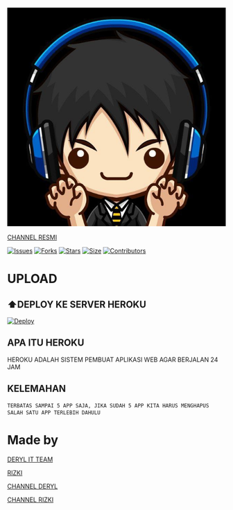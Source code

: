 [![ logo](IMG_20210616_123826_835.jpg)](https://github.com/Rizki636/)

[CHANNEL RESMI](https://t.me/RizkiUserbot)

[![Issues](https://img.shields.io/github/issues/Rizki636/rizki_userbot?style=for-the-badge&color=green)](https://github.com/Rizki636/rizky_userbot/)
[![Forks](https://img.shields.io/github/forks/Rizki636/rizki_userbot?style=for-the-badge&color=green)](https://github.com/Rizki636/rizki_userbot)
[![Stars](https://img.shields.io/github/stars/Rizki636/rizki_userbot?style=for-the-badge&color=green)](https://github.com/Rizki636/rizki_userbot)
[![Size](https://img.shields.io/github/repo-size/Rizki636/rizki_userbot?style=for-the-badge&color=green)](https://github.com/Rizki636/rizki_userbot)
[![Contributors](https://img.shields.io/github/contributors/Rizki636/rizki_userbot?style=for-the-badge&color=green)](https://github.com/Rizki636/rizki_userbot)


# UPLOAD

## ⬆️DEPLOY KE SERVER HEROKU

[![Deploy](https://www.herokucdn.com/deploy/button.svg)](https://dashboard.heroku.com/new?button-url=https%3A%2F%2Fgithub.com%2FRizki636%2Frizki_userbot&template=https%3A%2F%2Fgithub.com%2FRizki636%2Frizki_userbot)


## APA ITU HEROKU
HEROKU ADALAH SISTEM PEMBUAT APLIKASI WEB AGAR BERJALAN
24 JAM
## KELEMAHAN
```
TERBATAS SAMPAI 5 APP SAJA, JIKA SUDAH 5 APP KITA HARUS MENGHAPUS SALAH SATU APP TERLEBIH DAHULU
```

# Made by
[DERYL IT TEAM](https://t.me/derylitteam)

[RIZKI](https://t.me/Rizki636)

[CHANNEL DERYL](https://t.me/derylproject)

[CHANNEL RIZKI](https://t.me/ChannelDanaGratis)
